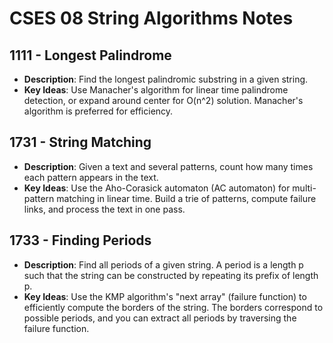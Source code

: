 # CSES 08 String Algorithms Notes

## 1111 - Longest Palindrome

- **Description**: Find the longest palindromic substring in a given string.
- **Key Ideas**: Use Manacher's algorithm for linear time palindrome detection, or expand around center for O(n^2) solution. Manacher's algorithm is preferred for efficiency.

## 1731 - String Matching

- **Description**: Given a text and several patterns, count how many times each pattern appears in the text.
- **Key Ideas**: Use the Aho-Corasick automaton (AC automaton) for multi-pattern matching in linear time. Build a trie of patterns, compute failure links, and process the text in one pass.

## 1733 - Finding Periods

- **Description**: Find all periods of a given string. A period is a length p such that the string can be constructed by repeating its prefix of length p.
- **Key Ideas**: Use the KMP algorithm's "next array" (failure function) to efficiently compute the borders of the string. The borders correspond to possible periods, and you can extract all periods by traversing the failure function.

